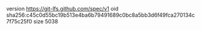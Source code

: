 version https://git-lfs.github.com/spec/v1
oid sha256:c45c0d55bc19b513e4ba6b79491689c0bc8a5bb3d6f49fca270134c7f75c25f0
size 5038
